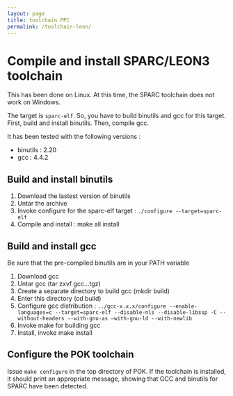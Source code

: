 ```yaml
---
layout: page
title: toolchain PPC
permalink: /toolchain-leon/
---
```


# Compile and install SPARC/LEON3 toolchain

This has been done on Linux. At this time, the SPARC toolchain does not work on Windows.

The target is ```sparc-elf```. So, you have to build binutils and gcc for this target. First, build and install binutils. Then, compile gcc.

It has been tested with the following versions :
* binutils : 2.20
* gcc : 4.4.2

## Build and install binutils

1. Download the lastest version of binutils
2. Untar the archive
3. Invoke configure for the sparc-elf target : ```./configure --target=sparc-elf```
4. Compile and install : make all install


## Build and install gcc
Be sure that the pre-compiled binutils are in your PATH variable
1. Download gcc
2. Untar gcc (tar zxvf gcc...tgz)
3. Create a separate directory to build gcc (mkdir build)
4. Enter this directory (cd build)
5. Configure gcc distribution : ```../gcc-x.x.x/configure --enable-languages=c --target=sparc-elf --disable-nls --disable-libssp -C --without-headers --with-gnu-as –with-gnu-ld --with-newlib```
6. Invoke make for building gcc
7. Install, invoke make install

## Configure the POK toolchain

Issue ```make configure``` in the top directory of POK. If the toolchain is installed, it should print an appropriate message, showing that GCC and binutils for SPARC have been detected.


